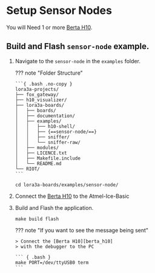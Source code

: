 # Setup Sensor Nodes

You will Need 1 or more [Berta H10][berta_h10].

## Build and Flash `sensor-node` example.

1.  Navigate to the `sensor-node` in the `examples` folder.

    ??? note "Folder Structure"

        ```{ .bash .no-copy }
        lora3a-projects/
        ├── fox_gateway/
        ├── h10_visualizer/
        ├── lora3a-boards/
        │   ├── boards/
        │   ├── documentation/
        │   ├── examples/
        │   │   ├── h10-shell/
        │   │   ├── {==sensor-node/==}
        │   │   ├── sniffer/
        │   │   └── sniffer-raw/
        │   ├── modules/
        │   ├── LICENCE.txt
        │   ├── Makefile.include
        │   └── README.md
        └── RIOT/
        ```

    ```{ .bash title="user@machine:~/lora3a-projects$" }
    cd lora3a-boards/examples/sensor-node/
    ```

1.  Connect the [Berta H10][berta_h10] to the Atmel-Ice-Basic
1.  Build and Flash the application.

    ```
    make build flash
    ```

    ??? note "If you want to see the message being sent"

        > Connect the [Berta H10][berta_h10]
        > with the debugger to the PC

        ``` { .bash }
        make PORT=/dev/ttyUSB0 term
        ```

[berta_h10]: https://www.acmesystems.it/h10_berta
